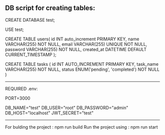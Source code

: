 DB script for creating tables:
-----------------------------------------------------------

CREATE DATABASE test;

USE test;

CREATE TABLE users(
id INT auto_increment PRIMARY KEY,
name VARCHAR(255) NOT NULL,
email VARCHAR(255) UNIQUE NOT NULL,
password VARCHAR(255) NOT NULL,
created_at DATETIME DEFAULT CURRENT_TIMESTAMP
);

CREATE TABLE tasks (
id INT AUTO_INCREMENT PRIMARY KEY,
task_name VARCHAR(255) NOT NULL,
status ENUM('pending', 'completed') NOT NULL
)

------------------------------------------------------
REQUIRED .env: 

PORT=3000

DB_NAME="test"
DB_USER="root"
DB_PASSWORD="admin"
DB_HOST="localhost"
JWT_SECRET="test"


------------------------------------------------------

For bulding the project : npm run build
Run the project using : npm run start
